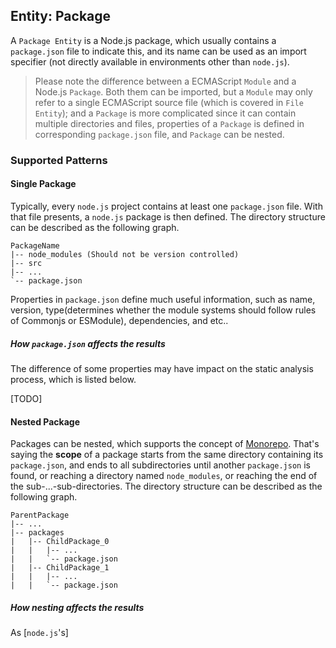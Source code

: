## Entity: Package

A `Package Entity` is a Node.js package, which usually contains
a `package.json` file to indicate this, and its name can be used
as an import specifier (not directly available in environments
other than `node.js`).

> Please note the difference between a ECMAScript `Module` and a
> Node.js `Package`. Both them can be imported, but a `Module`
> may only refer to a single ECMAScript source file (which is
> covered in `File Entity`); and a `Package` is more complicated
> since it can contain multiple directories and files,
> properties of a `Package` is defined in corresponding
> `package.json` file, and `Package` can be nested.

### Supported Patterns

#### Single Package

Typically, every `node.js` project contains at least
one `package.json` file. With that file presents, a `node.js`
package is then defined. The directory structure can be described
as the following graph.

```text
PackageName
|-- node_modules (Should not be version controlled)
|-- src
|-- ...
`-- package.json
```

Properties in `package.json` define much useful information, such
as name, version, type(determines whether the module systems
should follow rules of Commonjs or ESModule), dependencies, and
etc..

##### How `package.json` affects the results

The difference of some properties may have impact on the static
analysis process, which is listed below.

[TODO]

#### Nested Package

Packages can be nested, which supports the concept of
[Monorepo](https://en.wikipedia.org/wiki/Monorepo). That's saying
the **scope** of a package starts from the same directory
containing its `package.json`, and ends to all subdirectories
until another `package.json` is found, or reaching a directory
named `node_modules`, or reaching the end of the
sub-...-sub-directories. The directory structure can be described
as the following graph.

```text
ParentPackage
|-- ...
|-- packages
|   |-- ChildPackage_0
|   |   |-- ...
|   |   `-- package.json
|   |-- ChildPackage_1
|   |   |-- ...
|   |   `-- package.json
```

##### How nesting affects the results

As [`node.js`'s]
